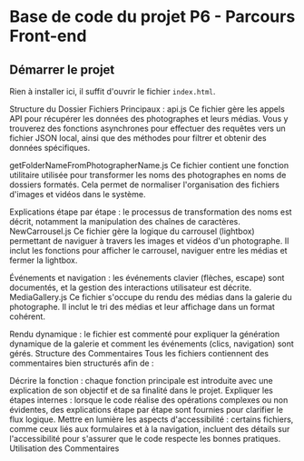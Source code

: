 # Base de code du projet P6 - Parcours Front-end

## Démarrer le projet

Rien à installer ici, il suffit d'ouvrir le fichier `index.html`.

Structure du Dossier
Fichiers Principaux :
api.js
Ce fichier gère les appels API pour récupérer les données des photographes et leurs médias. Vous y trouverez des fonctions asynchrones pour effectuer des requêtes vers un fichier JSON local, ainsi que des méthodes pour filtrer et obtenir des données spécifiques.

getFolderNameFromPhotographerName.js
Ce fichier contient une fonction utilitaire utilisée pour transformer les noms des photographes en noms de dossiers formatés. Cela permet de normaliser l'organisation des fichiers d'images et vidéos dans le système.

Explications étape par étape : le processus de transformation des noms est décrit, notamment la manipulation des chaînes de caractères.
NewCarrousel.js
Ce fichier gère la logique du carrousel (lightbox) permettant de naviguer à travers les images et vidéos d'un photographe. Il inclut les fonctions pour afficher le carrousel, naviguer entre les médias et fermer la lightbox.

Événements et navigation : les événements clavier (flèches, escape) sont documentés, et la gestion des interactions utilisateur est décrite.
MediaGallery.js
Ce fichier s'occupe du rendu des médias dans la galerie du photographe. Il inclut le tri des médias et leur affichage dans un format cohérent.

Rendu dynamique : le fichier est commenté pour expliquer la génération dynamique de la galerie et comment les événements (clics, navigation) sont gérés.
Structure des Commentaires
Tous les fichiers contiennent des commentaires bien structurés afin de :

Décrire la fonction : chaque fonction principale est introduite avec une explication de son objectif et de sa finalité dans le projet.
Expliquer les étapes internes : lorsque le code réalise des opérations complexes ou non évidentes, des explications étape par étape sont fournies pour clarifier le flux logique.
Mettre en lumière les aspects d'accessibilité : certains fichiers, comme ceux liés aux formulaires et à la navigation, incluent des détails sur l'accessibilité pour s'assurer que le code respecte les bonnes pratiques.
Utilisation des Commentaires



